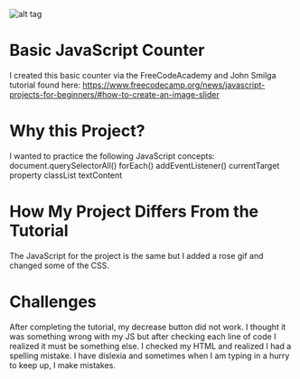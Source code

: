 ![alt tag]()
# Basic JavaScript Counter 
I created this basic counter via the FreeCodeAcademy and John Smilga tutorial found here: https://www.freecodecamp.org/news/javascript-projects-for-beginners/#how-to-create-an-image-slider

# Why this Project?
I wanted to practice the following JavaScript concepts:
document.querySelectorAll()
forEach()
addEventListener()
currentTarget property
classList
textContent

# How My Project Differs From the Tutorial
The JavaScript for the project is the same but I added a rose gif and changed some of the CSS. 

# Challenges
After completing the tutorial, my decrease button did not work. I thought it was something wrong with my JS but after checking each line of code I realized it must be something else. I checked my HTML and realized I had a spelling mistake. I have dislexia and sometimes when I am typing in a hurry to keep up, I make mistakes. 
